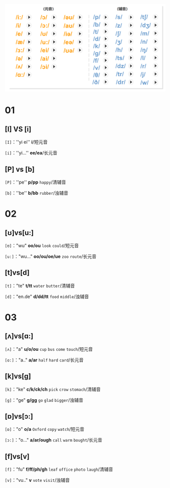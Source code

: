 ![image-20230718203024268](assets/00-Note/image-20230718203024268.png)

# 01

## [I] VS [i]

`[I]`：''yi ei'' **i**/短元音

`[i]`：''yi...'' **ee/ea**/长元音

## [P] vs [b]

`[P]`：''pe'' **p/pp** `happy`/清辅音

`[b]`：''be'' **b/bb** `rubber`/浊辅音

# 02

## [ʊ]vs[u:]

`[ʊ]`："wu" **oo/ou** `look` `could`/短元音

`[u:]`："wu..." **oo/ou/oe/ue** `zoo` `route`/长元音

## [t]vs[d]

`[t]`："te" **t/tt** `water` `butter`/清辅音

`[d]`："en.de" **d/dd/tt** `food` `middle`/浊辅音

# 03

## [ʌ]vs[ɑ:]

`[ʌ]`："a" **u/o/ou** `cup` `bus` `come` `touch`/短元音

`[ɑ:]`："a.." **a/ar** `half` `hard` `card`/长元音

## [k]vs[g]

`[k]`："ke" **c/k/ck/ch** `pick` `crow` `stomach`/清辅音

`[g]`："ge" **g/gg** `go` `glad` `bigger`/浊辅音

## [ɒ]vs[ɔ:]

`[ɒ]`："o" **o/a** `Oxford` `copy` `watch`/短元音

`[ɔ:]`："o..." **a/ar/ough** `call` `warm` `bought`/长元音

## [f]vs[v]

`[f]`："fu" **f/ff/ph/gh** `leaf` `office` `photo` `laugh`/清辅音

`[v]`："vu.." **v** `vote` `visit`/浊辅音
